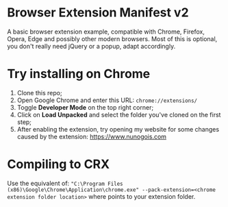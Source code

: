 # Browser Extension Manifest v2

A basic browser extension example, compatible with Chrome, Firefox, Opera, Edge and possibly other modern browsers.
Most of this is optional, you don't really need jQuery or a popup, adapt accordingly.

# Try installing on Chrome

1. Clone this repo;
2. Open Google Chrome and enter this URL: `chrome://extensions/`
3. Toggle **Developer Mode** on the top right corner;
4. Click on **Load Unpacked** and select the folder you've cloned on the first step;
5. After enabling the extension, try opening my website for some changes caused by the extension: https://www.nunogois.com

# Compiling to CRX

Use the equivalent of: `"C:\Program Files (x86)\Google\Chrome\Application\chrome.exe" --pack-extension=<chrome extension folder location>` where *<chrome extension folder location>* points to your extension folder.
